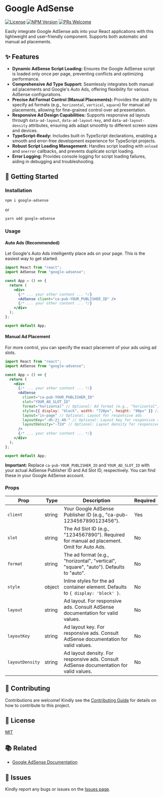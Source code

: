 # Google AdSense

[![License](https://img.shields.io/badge/License-MIT-blue.svg?style=flat-square)](./LICENSE) [![NPM Version](https://img.shields.io/npm/v/google-adsense.svg?style=flat-square)](https://www.npmjs.com/package/google-adsense) [![PRs Welcome](https://img.shields.io/badge/PRs-Welcome-brightgreen.svg?style=flat-square)](./CONTRIBUTING.md)

Easily integrate Google AdSense ads into your React applications with this lightweight and user-friendly component. Supports both automatic and manual ad placements.

## ✨ Features

- **Dynamic AdSense Script Loading:** Ensures the Google AdSense script is loaded only once per page, preventing conflicts and optimizing performance.
- **Comprehensive Ad Type Support:** Seamlessly integrates both manual ad placements and Google's Auto Ads, offering flexibility for various AdSense configurations.
- **Precise Ad Format Control (Manual Placements):** Provides the ability to specify ad formats (e.g., `horizontal`, `vertical`, `square`) for manual ad placements, allowing for fine-grained control over ad presentation.
- **Responsive Ad Design Capabilities:** Supports responsive ad layouts through `data-ad-layout`, `data-ad-layout-key`, and `data-ad-layout-density` attributes, ensuring ads adapt smoothly to different screen sizes and devices.
- **TypeScript-Ready:** Includes built-in TypeScript declarations, enabling a smooth and error-free development experience for TypeScript projects.
- **Robust Script Loading Management:** Handles script loading with `onload` and `onerror` callbacks, and prevents duplicate script loading.
- **Error Logging:** Provides console logging for script loading failures, aiding in debugging and troubleshooting.

## 🚀 Getting Started

### Installation

```bash
npm i google-adsense
```

or

```bash
yarn add google-adsense
```

### Usage

#### Auto Ads (Recommended)

Let Google's Auto Ads intelligently place ads on your page. This is the easiest way to get started.

```jsx
import React from "react";
import AdSense from "google-adsense";

const App = () => {
  return (
    <div>
      {/* ... your other content ... */}
      <AdSense client="ca-pub-YOUR_PUBLISHER_ID" />
      {/* ... your other content ... */}
    </div>
  );
};

export default App;
```

#### Manual Ad Placement

For more control, you can specify the exact placement of your ads using ad slots.

```jsx
import React from "react";
import AdSense from "google-adsense";

const App = () => {
  return (
    <div>
      {/* ... your other content ... */}
      <AdSense
        client="ca-pub-YOUR_PUBLISHER_ID"
        slot="YOUR_AD_SLOT_ID"
        format="horizontal" // Optional: Ad format (e.g., "horizontal", "vertical", "square")
        style={{ display: "block", width: "728px", height: "90px" }} // Optional: Custom styles
        layout="in-page" // Optional: Layout for responsive ads
        layoutKey="-dh-2j-49-" // Optional: Layout key for responsive ads
        layoutDensity="-72d" // Optional: Layout density for responsive ads
      />
      {/* ... your other content ... */}
    </div>
  );
};

export default App;
```

**Important:** Replace `ca-pub-YOUR_PUBLISHER_ID` and `YOUR_AD_SLOT_ID` with your actual AdSense Publisher ID and Ad Slot ID, respectively. You can find these in your Google AdSense account.

### Props

| Prop            | Type   | Description                                                                               | Required |
| --------------- | ------ | ----------------------------------------------------------------------------------------- | -------- |
| `client`        | string | Your Google AdSense Publisher ID (e.g., "ca-pub-1234567890123456").                       | Yes      |
| `slot`          | string | The Ad Slot ID (e.g., "1234567890"). Required for manual ad placement. Omit for Auto Ads. | No       |
| `format`        | string | The ad format (e.g., "horizontal", "vertical", "square", "auto"). Defaults to "auto".     | No       |
| `style`         | object | Inline styles for the ad container element. Defaults to `{ display: 'block' }`.           | No       |
| `layout`        | string | Ad layout. For responsive ads. Consult AdSense documentation for valid values.            | No       |
| `layoutKey`     | string | Ad layout key. For responsive ads. Consult AdSense documentation for valid values.        | No       |
| `layoutDensity` | string | Ad layout density. For responsive ads. Consult AdSense documentation for valid values.    | No       |

## 🤝 Contributing

Contributions are welcome\! Kindly see the [Contributing Guide](./CONTRIBUTING.md) for details on how to contribute to this project.

## 📝 License

[MIT](./LICENSE)

## 📚 Related

- [Google AdSense Documentation](https://support.google.com/adsense?sjid=12746306205683557304-EU#topic=3373519)

## 🐛 Issues

Kindly report any bugs or issues on the [Issues page](https://github.com/ranajahanzaib/google-adsense/issues).
